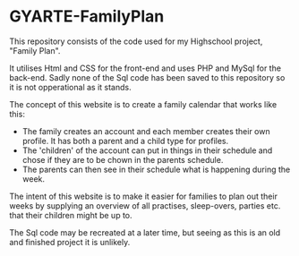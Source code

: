 # GYARTE-FamilyPlan
This repository consists of the code used for my Highschool project, "Family Plan".

It utilises Html and CSS for the front-end and uses PHP and MySql for the back-end. Sadly none of the Sql code has been saved to this repository so it is not opperational as it stands.

The concept of this website is to create a family calendar that works like this:
 - The family creates an account and each member creates their own profile. It has both a parent and a child type for profiles.
 - The 'children' of the account can put in things in their schedule and chose if they are to be chown in the parents schedule.
 - The parents can then see in their schedule what is happening during the week.

The intent of this website is to make it easier for families to plan out their weeks by supplying an overview of all practises, sleep-overs, parties etc. that their children might be up to.

The Sql code may be recreated at a later time, but seeing as this is an old and finished project it is unlikely.
